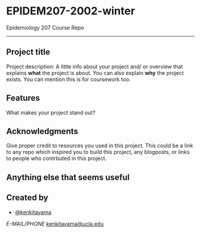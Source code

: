 # EPIDEM207-2002-winter
Epidemiology 207 Course Repo

---------

## Project title
Project description: A little info about your project and/ or overview that explains **what** the project is about. You can also explain **why** the project exists. You can mention this is for coursework too. 

## Features
What makes your project stand out?

## Acknowledgments
Give proper credit to resources you used in this project. This could be a link to any repo which inspired you to build this project, any blogposts, or links to people who contrbuted in this project. 

## Anything else that seems useful


## Created by
* [@kenkitayama](https://github.com/kenkitayama)

*E-MAIL/PHONE*
kenkitayama@ucla.edu
